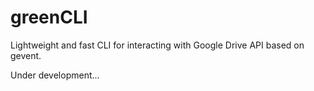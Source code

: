 # greenCLI
Lightweight and fast CLI for interacting with Google Drive API based on gevent.

Under development...
